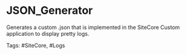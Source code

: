 # JSON_Generator

Generates a custom .json that is implemented in the SiteCore Custom application to display pretty logs.

Tags: #SiteCore, #Logs
